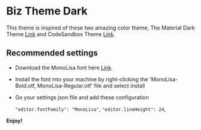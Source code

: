 # Biz Theme Dark

This theme is inspired of these two amazing color theme, The Material Dark Theme [Link](https://github.com/yuchiu/Default-Material-Dark-Theme) and CodeSandbox Theme [Link](https://github.com/ngryman/codesandbox-theme).

## Recommended settings

* Download the MonoLisa font here [Link](https://github.com/stolinski/scott-2020/tree/master/static).
* Install the font into your machine by right-clicking the 'MonoLisa-Bold.otf, MonoLisa-Regular.otf' file and select install 
* Go your settings json file and add these configuration

    `"editor.fontFamily": "MonoLisa"`,
    `"editor.lineHeight": 24`,

**Enjoy!**

